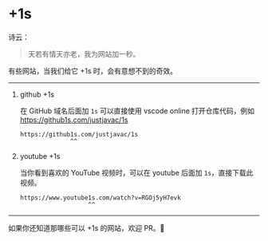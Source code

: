# +1s

诗云：

> 天若有情天亦老，我为网站加一秒。

有些网站，当我们给它 +1s 时，会有意想不到的奇效。

-------------

1. github +1s

    在 GitHub 域名后面加 `1s` 可以直接使用 vscode online 打开仓库代码，例如 <https://github1s.com/justjavac/1s>

    ```
    https://github1s.com/justjavac/1s
                  ^^              
    ```

1. youtube +1s

    当你看到喜欢的 YouTube 视频时，可以在 youtube 后面加 `1s`，直接下载此视频。

    ```
    https://www.youtube1s.com/watch?v=RGOj5yH7evk
                       ^^      
    ```

----------

如果你还知道那哪些可以 +1s 的网站，欢迎 PR。👏
